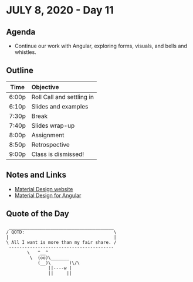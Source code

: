 # JULY 8, 2020 - Day 11

## Agenda

- Continue our work with Angular, exploring forms, visuals, and bells and whistles.

## Outline

| Time   | Objective                        |
| -------|:---------------------------------|
| 6:00p  | Roll Call and settling in        |
| 6:10p  | Slides and examples              |
| 7:30p  | Break                            |
| 7:40p  | Slides wrap-up                   |
| 8:00p  | Assignment                       |
| 8:50p  | Retrospective                    |
| 9:00p  | Class is dismissed!              |

<!-- ## Lab -->

<!-- ## Hand in Assignments
>these are expected to be handed in through TiTuS. -->


## Notes and Links

- [Material Design website]()
- [Material Design for Angular]()

## Quote of the Day

```
 ________________________________________
/ QOTD:                                  \
|                                        |
\ All I want is more than my fair share. /
 ----------------------------------------
        \   ^__^
         \  (oo)\_______
            (__)\       )\/\
                ||----w |
                ||     ||

```
